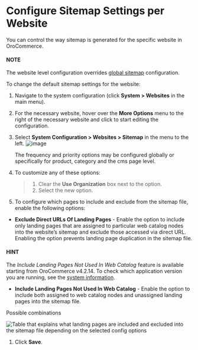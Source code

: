 <a id="sys-websites-sysconfig-websites-sitemap"></a>

# Configure Sitemap Settings per Website

You can control the way sitemap is generated for the specific website in OroCommerce.

#### NOTE
The website level configuration overrides [global sitemap](../../../../configuration/system/websites/global-sitemap.md#sys-config-sysconfig-websites-sitemap) configuration.

To change the default sitemap settings for the website:

1. Navigate to the system configuration (click **System > Websites** in the main menu).
2. For the necessary website, hover over the <i class="fa fa-ellipsis-h fa-lg" aria-hidden="true"></i> **More Options** menu to the right of the necessary website and click <i class="fas fa-cog" aria-hidden="true"></i> to start editing the configuration.
3. Select **System Configuration > Websites > Sitemap** in the menu to the left.
   ![image](user/img/system/websites/web_configuration/website-sitemaps.png)

   The frequency and priority options may be configured globally or specifically for product, category and the cms page level.
4. To customize any of these options:
   > 1. Clear the **Use Organization** box next to the option.
   > 2. Select the new option.
5. To configure which pages to include and exclude from the sitemap file, enable the following options:

* **Exclude Direct URLs Of Landing Pages** - Enable the option to include only landing pages that are assigned to particular web catalog nodes into the website’s sitemap and exclude those accessed via direct URL. Enabling the option prevents landing page duplication in the sitemap file.

#### HINT
The *Include Landing Pages Not Used In Web Catalog* feature is available starting from OroCommerce v4.2.14. To check which application version you are running, see the [system information](../../../../system-information/index.md#system-information).

* **Include Landing Pages Not Used In Web Catalog** - Enable the option to include both assigned to web catalog nodes and unassigned landing pages into the sitemap file.

Possible combinations

![Table that explains what landing pages are included and excluded into the sitemap file depending on the selected config options](user/img/system/config_system/sitemap-config-options.png)
1. Click **Save**.

<!-- finish -->
<!-- fa-bars = fa-navicon -->
<!-- Ic Tiles is used as Set As Default in saved views, and as tiles in display layout options -->
<!-- IcPencil refers to Rename in Commerce and Inline Editing in CRM -->
<!-- Check mark in the square. -->
<!-- SortDesc is also used as drop-down arrow -->

